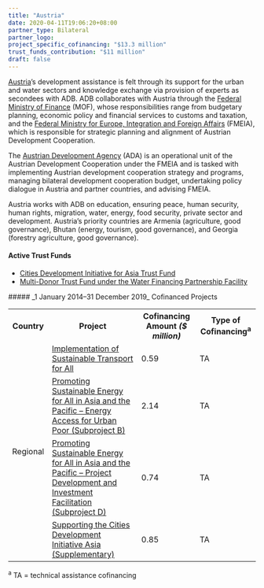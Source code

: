 ```yaml
---
title: "Austria"
date: 2020-04-11T19:06:20+08:00
partner_type: Bilateral
partner_logo:
project_specific_cofinancing: "$13.3 million"
trust_funds_contribution: "$11 million"
draft: false
---
```

[Austria](https://www.adb.org/publications/austria-fact-sheet)’s development assistance is felt through its support for the urban and water sectors and knowledge exchange via provision of experts as secondees with ADB. ADB collaborates with Austria through the [Federal Ministry of Finance](https://www.bmf.gv.at/en.html) (MOF), whose responsibilities range from budgetary planning, economic policy and financial services to customs and taxation, and the [Federal Ministry for Europe, Integration and Foreign Affairs](https://www.bmeia.gv.at/en/) (FMEIA), which is responsible for strategic planning and alignment of Austrian Development Cooperation.    

The [Austrian Development Agency](https://www.entwicklung.at/en/) (ADA) is an operational unit of the Austrian Development Cooperation under the FMEIA and is tasked with implementing Austrian development cooperation strategy and programs, managing bilateral development cooperation budget, undertaking policy dialogue in Austria and partner countries, and advising FMEIA.  

Austria works with ADB on education, ensuring peace, human security, human rights, migration, water, energy, food security, private sector and development. Austria’s priority countries are Armenia (agriculture, good governance), Bhutan (energy, tourism, good governance), and Georgia (forestry agriculture, good governance). 

#### Active Trust Funds 

* [Cities Development Initiative for Asia Trust Fund](./modalities/financing-partnership-facilities/urban-financing-partnership-facility/#cdiatf) 
* [Multi-Donor Trust Fund under the Water Financing Partnership Facility](./modalities/financing-partnership-facilities/water-financing-partnership-facility/#mdtf) 

<split>
##### _1 January 2014–31 December 2019_ Cofinanced Projects

<table class="table dr-partner-table">
    <tr>
        <th>Country</th>
        <th>Project</th>
        <th>Cofinancing Amount <em>($ million)</em></th>
        <th>Type of Cofinancing<sup>a</sup></th>
    </tr>
    <tr>
    <td rowspan="4">Regional</td>
    <td><a
    href="https://www.adb.org/projects/50370-001/main" target="_blank">Implementation
    of Sustainable Transport for All</a></td>
    <td>0.59 </td>
    <td>TA</td>
    </tr>
    <tr>
    <td><a
    href="https://www.adb.org/projects/48435-003/main" target="_blank">Promoting
    Sustainable Energy for All in Asia and the Pacific – Energy Access for Urban
    Poor (Subproject B)</a></td>
    <td>2.14 </td>
    <td>TA</td>
    </tr>
    <tr>
    <td><a
    href="https://www.adb.org/projects/48435-005/main" target="_blank">Promoting
    Sustainable Energy for All in Asia and the Pacific – Project Development and
    Investment Facilitation (Subproject D)</a></td>
    <td>0.74 </td>
    <td>TA</td>
    </tr>
    <tr>
    <td><a
    href="https://www.adb.org/projects/47285-001/main" target="_blank">Supporting
    the Cities Development Initiative Asia (Supplementary)</a></td>
    <td>0.85 </td>
    <td>TA</td>
    </tr>
</table>

<p class="dr-footnote"><sup>a</sup> TA = technical assistance cofinancing</p>